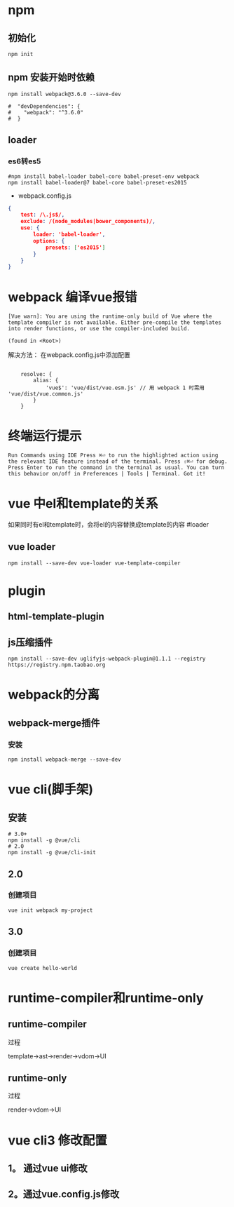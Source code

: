 # npm

## 初始化

```shell script
npm init
```

## npm 安装开始时依赖

```shell script
npm install webpack@3.6.0 --save-dev

#  "devDependencies": {
#    "webpack": "^3.6.0"
#  }
```

## loader

### es6转es5

```shell script
#npm install babel-loader babel-core babel-preset-env webpack
npm install babel-loader@7 babel-core babel-preset-es2015
```
- webpack.config.js
```json
{
    test: /\.js$/,
    exclude: /(node_modules|bower_components)/,
    use: {
        loader: 'babel-loader',
        options: {
            presets: ['es2015']
        }
    }
}
```

# webpack 编译vue报错
```shell script
[Vue warn]: You are using the runtime-only build of Vue where the template compiler is not available. Either pre-compile the templates into render functions, or use the compiler-included build.

(found in <Root>)
```

解决方法：
在webpack.config.js中添加配置
```shell script

    resolve: {
        alias: {
            'vue$': 'vue/dist/vue.esm.js' // 用 webpack 1 时需用 'vue/dist/vue.common.js'
        }
    }
```

# 终端运行提示

```shell script
Run Commands using IDE Press ⌘⏎ to run the highlighted action using the relevant IDE feature instead of the terminal. Press ⇧⌘⏎ for debug. Press Enter to run the command in the terminal as usual. You can turn this behavior on/off in Preferences | Tools | Terminal. Got it!
```

# vue 中el和template的关系

如果同时有el和template时，会将el的内容替换成template的内容
#loader
## vue loader

```shell script
npm install --save-dev vue-loader vue-template-compiler

```

# plugin

## html-template-plugin

## js压缩插件

```shell script
npm install --save-dev uglifyjs-webpack-plugin@1.1.1 --registry https://registry.npm.taobao.org
```

# webpack的分离

## webpack-merge插件

### 安装

```shell script
npm install webpack-merge --save-dev
```

# vue cli(脚手架)

## 安装

```shell script
# 3.0+
npm install -g @vue/cli
# 2.0
npm install -g @vue/cli-init
```

## 2.0 
### 创建项目

```shell script
vue init webpack my-project
```

## 3.0

### 创建项目

```shell script
vue create hello-world
```


# runtime-compiler和runtime-only

## runtime-compiler

过程

template->ast->render->vdom->UI

## runtime-only

过程

render->vdom->UI


# vue cli3 修改配置

## 1。 通过vue ui修改

## 2。通过vue.config.js修改